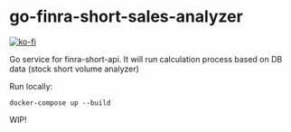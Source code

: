 # go-finra-short-sales-analyzer

[![ko-fi](https://ko-fi.com/img/githubbutton_sm.svg)](https://ko-fi.com/C0C1DI4VL)

Go service for finra-short-api. It will run calculation process based on DB data (stock short volume analyzer)

Run locally:

`docker-compose up --build`

WIP!
